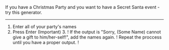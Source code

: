 If you have a Christmas Party and you want to have a Secret Santa event - try this generator. 
_____________________________________________________
1. Enter all of your party's names
2. Press Enter
(Important) 3. ! If the output is "Sorry, (Some Name) cannot give a gift to him/her-self!", add the names again. 
! Repeat the proccess until you have a proper output. ! 
